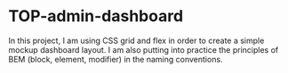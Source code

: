# TOP-admin-dashboard
In this project, I am using CSS grid and flex in order to create a simple mockup dashboard layout. I am also putting into practice the principles of BEM (block, element, modifier) in the naming conventions.